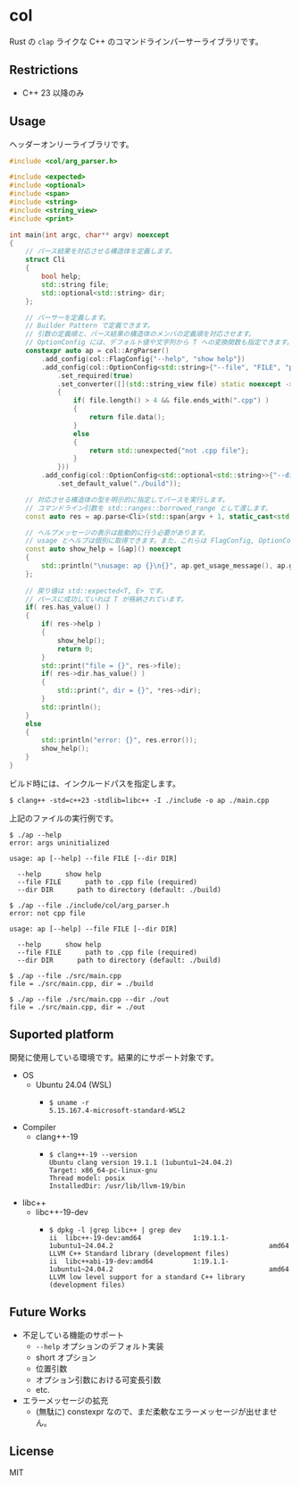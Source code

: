 # col

Rust の `clap` ライクな C++ のコマンドラインパーサーライブラリです。

## Restrictions
- C++ 23 以降のみ

## Usage

ヘッダーオンリーライブラリです。

```cpp
#include <col/arg_parser.h>

#include <expected>
#include <optional>
#include <span>
#include <string>
#include <string_view>
#include <print>

int main(int argc, char** argv) noexcept
{
    // パース結果を対応させる構造体を定義します。
    struct Cli
    {
        bool help;
        std::string file;
        std::optional<std::string> dir;
    };

    // パーサーを定義します。
    // Builder Pattern で定義できます。
    // 引数の定義順と、パース結果の構造体のメンバの定義順を対応させます。
    // OptionConfig には、デフォルト値や文字列から T への変換関数も指定できます。
    constexpr auto ap = col::ArgParser()
        .add_config(col::FlagConfig{"--help", "show help"})
        .add_config(col::OptionConfig<std::string>{"--file", "FILE", "path to .cpp file"}
            .set_required(true)
            .set_converter([](std::string_view file) static noexcept -> std::expected<std::string, std::string>
            {
                if( file.length() > 4 && file.ends_with(".cpp") )
                {
                    return file.data();
                }
                else
                {
                    return std::unexpected{"not .cpp file"};
                }
            }))
        .add_config(col::OptionConfig<std::optional<std::string>>{"--dir", "DIR", "path to directory"}
            .set_default_value("./build"));

    // 対応させる構造体の型を明示的に指定してパースを実行します。
    // コマンドライン引数を std::ranges::borrowed_range として渡します。
    const auto res = ap.parse<Cli>(std::span{argv + 1, static_cast<std::size_t>(argc - 1)});

    // ヘルプメッセージの表示は能動的に行う必要があります。
    // usage とヘルプは個別に取得できます。また、これらは FlagConfig, OptionConfig<T> 単体でも取得できます。
    const auto show_help = [&ap]() noexcept
    {
        std::println("\nusage: ap {}\n{}", ap.get_usage_message(), ap.get_help_message());
    };
    
    // 戻り値は std::expected<T, E> です。
    // パースに成功していれば T が格納されています。
    if( res.has_value() )
    {
        if( res->help )
        {
            show_help();
            return 0;
        }
        std::print("file = {}", res->file);
        if( res->dir.has_value() )
        {
            std::print(", dir = {}", *res->dir);
        }
        std::println();
    }
    else
    {
        std::println("error: {}", res.error());
        show_help();
    }
}

```

ビルド時には、インクルードパスを指定します。
```
$ clang++ -std=c++23 -stdlib=libc++ -I ./include -o ap ./main.cpp
```

上記のファイルの実行例です。
```
$ ./ap --help
error: args uninitialized

usage: ap [--help] --file FILE [--dir DIR]

  --help      show help
  --file FILE      path to .cpp file (required)
  --dir DIR      path to directory (default: ./build)
```

```
$ ./ap --file ./include/col/arg_parser.h 
error: not cpp file

usage: ap [--help] --file FILE [--dir DIR]

  --help      show help
  --file FILE      path to .cpp file (required)
  --dir DIR      path to directory (default: ./build)
```

```
$ ./ap --file ./src/main.cpp
file = ./src/main.cpp, dir = ./build
```

```
$ ./ap --file ./src/main.cpp --dir ./out
file = ./src/main.cpp, dir = ./out
```

## Suported platform

開発に使用している環境です。結果的にサポート対象です。

- OS
  - Ubuntu 24.04 (WSL)
    - ```
      $ uname -r
      5.15.167.4-microsoft-standard-WSL2
      ```
- Compiler
  - clang++-19
    - ```
      $ clang++-19 --version
      Ubuntu clang version 19.1.1 (1ubuntu1~24.04.2)
      Target: x86_64-pc-linux-gnu
      Thread model: posix
      InstalledDir: /usr/lib/llvm-19/bin
      ```
- libc++
  - libc++-19-dev
    - ```
      $ dpkg -l |grep libc++ | grep dev
      ii  libc++-19-dev:amd64             1:19.1.1-1ubuntu1~24.04.2                                       amd64        LLVM C++ Standard library (development files)
      ii  libc++abi-19-dev:amd64          1:19.1.1-1ubuntu1~24.04.2                                       amd64        LLVM low level support for a standard C++ library (development files)
      ```

## Future Works
- 不足している機能のサポート
  - `--help` オプションのデフォルト実装
  - short オプション
  - 位置引数
  - オプション引数における可変長引数
  - etc.
- エラーメッセージの拡充
  - (無駄に) constexpr なので、まだ柔軟なエラーメッセージが出せません。


## License
MIT

